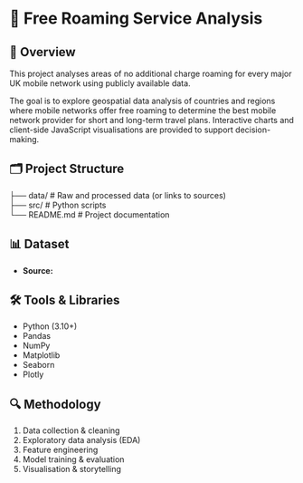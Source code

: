# 📶 Free Roaming Service Analysis

## 📌 Overview
This project analyses areas of no additional charge roaming for every major UK mobile network using publicly available data. 

The goal is to explore geospatial data analysis of countries and regions where mobile networks offer free roaming to determine the best mobile network provider for short and long-term travel plans. Interactive charts and client-side JavaScript visualisations are provided to support decision-making.


## 🗂️ Project Structure
├── data/       # Raw and processed data (or links to sources)   
├── src/        # Python scripts  
└── README.md   # Project documentation  


## 📊 Dataset
- **Source:** 


## 🛠️ Tools & Libraries
- Python (3.10+)  
- Pandas
- NumPy  
- Matplotlib
- Seaborn
- Plotly


## 🔍 Methodology
1. Data collection & cleaning  
2. Exploratory data analysis (EDA)  
3. Feature engineering  
4. Model training & evaluation  
5. Visualisation & storytelling  
